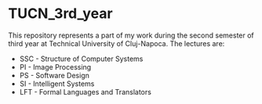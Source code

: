 # TUCN_3rd_year
This repository represents a part of my work during the second semester of third year at Technical University of Cluj-Napoca.
The lectures are:
* SSC - Structure of Computer Systems
* PI - Image Processing
* PS - Software Design
* SI - Intelligent Systems
* LFT - Formal Languages and Translators
